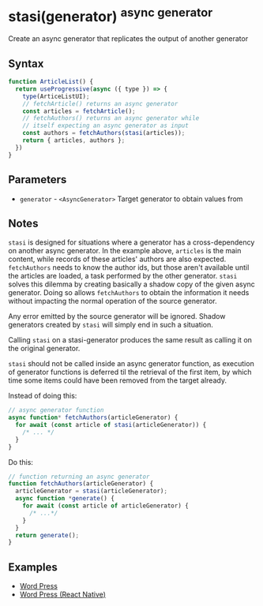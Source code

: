 # stasi(generator) <sup>async generator</sup>

Create an async generator that replicates the output of another generator

## Syntax

```js
function ArticleList() {
  return useProgressive(async ({ type }) => {
    type(ArticeListUI);
    // fetchArticle() returns an async generator
    const articles = fetchArticle();  
    // fetchAuthors() returns an async generator while
    // itself expecting an async generator as input
    const authors = fetchAuthors(stasi(articles));
    return { articles, authors };
  })
}
```

## Parameters

* `generator` - `<AsyncGenerator>` Target generator to obtain values from

## Notes

`stasi` is designed for situations where a generator has a cross-dependency on another async generator. In the example
above, `articles` is the main content, while records of these articles' authors are also expected. `fetchAuthors`
needs to know the author ids, but those aren't available until the articles are loaded, a task performed by the
other generator. `stasi` solves this dilemma by creating basically a shadow copy of the given async generator. Doing
so allows `fetchAuthors` to obtain the information it needs without impacting the normal operation of the source
generator.

Any error emitted by the source generator will be ignored. Shadow generators created by `stasi` will simply end in
such a situation.

Calling `stasi` on a stasi-generator produces the same result as calling it on the original generator.

`stasi` should not be called inside an async generator function, as execution of generator functions is deferred til
the retrieval of the first item, by which time some items could have been removed from the target already.

Instead of doing this:

```js
// async generator function
async function* fetchAuthors(articleGenerator) {
  for await (const article of stasi(articleGenerator)) {
    /* ... */
  }
}
```

Do this:

```js
// function returning an async generator
function fetchAuthors(articleGenerator) {
  articleGenerator = stasi(articleGenerator);
  async function *generate() {
    for await (const article of articleGenerator) {
      /* ...*/
    }
  }
  return generate();
}
```

## Examples

* [Word Press](../examples/wordpress.md#readme)
* [Word Press (React Native)](../examples/wordpress-react-native.md#readme)
